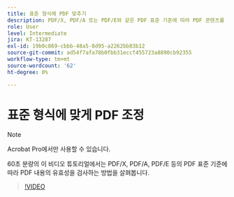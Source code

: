 ```yaml
---
title: 표준 형식에 PDF 맞추기
description: PDF/X, PDF/A 또는 PDF/E와 같은 PDF 표준 기준에 따라 PDF 콘텐츠를 검증하는 방법 알아보기
role: User
level: Intermediate
jira: KT-13287
exl-id: 19b0c869-cbbb-48a5-8d95-a2262bb83b12
source-git-commit: ad54f7afa78b0fbb31eccf455723a8890cb92355
workflow-type: tm+mt
source-wordcount: '62'
ht-degree: 0%

---
```


# 표준 형식에 맞게 PDF 조정

>[!NOTE]
>
>Acrobat Pro에서만 사용할 수 있습니다.

60초 분량의 이 비디오 튜토리얼에서는 PDF/X, PDF/A, PDF/E 등의 PDF 표준 기준에 따라 PDF 내용의 유효성을 검사하는 방법을 살펴봅니다.

>[!VIDEO](https://video.tv.adobe.com/v/3409906?quality=12&learn=on&hidetitle=true)
